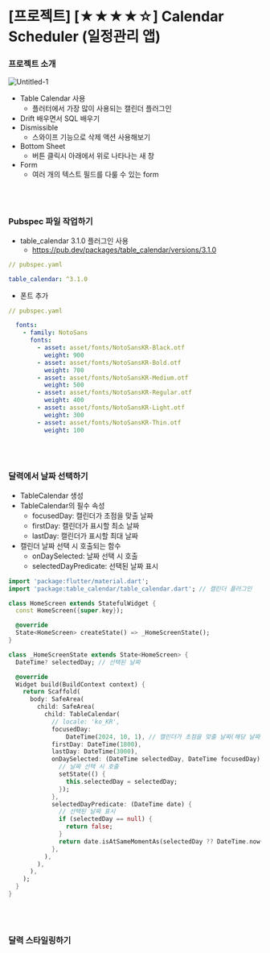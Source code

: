 # [프로젝트] [★★★★☆] Calendar Scheduler (일정관리 앱)

### 프로젝트 소개

![Untitled-1](https://github.com/user-attachments/assets/b3d8d2de-0cfb-48bf-9efd-1bd6b1ff2522)

- Table Calendar 사용
  - 플러터에서 가장 많이 사용되는 캘린더 플러그인
- Drift 배우면서 SQL 배우기
- Dismissible
  - 스와이프 기능으로 삭제 액션 사용해보기
- Bottom Sheet
  - 버튼 클릭시 아래에서 위로 나타나는 새 창
- Form
  - 여러 개의 텍스트 필드를 다룰 수 있는 form

<br>
<br>

### Pubspec 파일 작업하기

- table_calendar 3.1.0 플러그인 사용
  - https://pub.dev/packages/table_calendar/versions/3.1.0

```yaml
// pubspec.yaml

table_calendar: ^3.1.0
```

- 폰트 추가

```yaml
// pubspec.yaml

  fonts:
    - family: NotoSans
      fonts:
        - asset: asset/fonts/NotoSansKR-Black.otf
          weight: 900
        - asset: asset/fonts/NotoSansKR-Bold.otf
          weight: 700
        - asset: asset/fonts/NotoSansKR-Medium.otf
          weight: 500
        - asset: asset/fonts/NotoSansKR-Regular.otf
          weight: 400
        - asset: asset/fonts/NotoSansKR-Light.otf
          weight: 300
        - asset: asset/fonts/NotoSansKR-Thin.otf
          weight: 100
```

<br>
<br>

### 달력에서 날짜 선택하기

- TableCalendar 생성
- TableCalendar의 필수 속성
  - focusedDay: 캘린더가 초점을 맞출 날짜
  - firstDay: 캘린더가 표시할 최소 날짜
  - lastDay: 캘린더가 표시할 최대 날짜
- 캘린더 날짜 선택 시 호출되는 함수
  - onDaySelected: 날짜 선택 시 호출
  - selectedDayPredicate: 선택된 날짜 표시

```dart
import 'package:flutter/material.dart';
import 'package:table_calendar/table_calendar.dart'; // 캘린더 플러그인

class HomeScreen extends StatefulWidget {
  const HomeScreen({super.key});

  @override
  State<HomeScreen> createState() => _HomeScreenState();
}

class _HomeScreenState extends State<HomeScreen> {
  DateTime? selectedDay; // 선택된 날짜

  @override
  Widget build(BuildContext context) {
    return Scaffold(
      body: SafeArea(
        child: SafeArea(
          child: TableCalendar(
            // locale: 'ko_KR',
            focusedDay:
                DateTime(2024, 10, 1), // 캘린더가 초점을 맞출 날짜(해당 날짜 기준으로 한 달씩 보여줌)
            firstDay: DateTime(1800),
            lastDay: DateTime(3000),
            onDaySelected: (DateTime selectedDay, DateTime focusedDay) {
              // 날짜 선택 시 호출
              setState(() {
                this.selectedDay = selectedDay;
              });
            },
            selectedDayPredicate: (DateTime date) {
              // 선택된 날짜 표시
              if (selectedDay == null) {
                return false;
              }
              return date.isAtSameMomentAs(selectedDay ?? DateTime.now());
            },
          ),
        ),
      ),
    );
  }
}
```

<br>
<br>

### 달력 스타일링하기

```dart

```

<br>
<br>